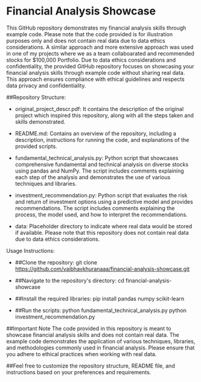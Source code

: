 # Financial Analysis Showcase

This GitHub repository demonstrates my financial analysis skills through example code. Please note that the code provided is for illustration purposes only and does not contain real data due to data ethics considerations.
A similar approach and more extensive approach was used in one of my projects where we as a team collaboarated and recommended stocks for $100,000 Portfolio. Due to data ethics considerations and confidentiality, the provided GitHub repository focuses on showcasing your financial analysis skills through example code without sharing real data. This approach ensures compliance with ethical guidelines and respects data privacy and confidentiality.

##Repository Structure:

- original_project_descr.pdf: It contains the description of the original project which inspired this repository, along with all the steps taken and skills demonstrated. 

- README.md: Contains an overview of the repository, including a description, instructions for running the code, and explanations of the provided scripts.

- fundamental_technical_analysis.py: Python script that showcases comprehensive fundamental and technical analysis on diverse stocks using pandas and NumPy. The script includes comments explaining each step of the analysis and demonstrates the use of various techniques and libraries.

- investment_recommendation.py: Python script that evaluates the risk and return of investment options using a predictive model and provides recommendations. The script includes comments explaining the process, the model used, and how to interpret the recommendations.

- data: Placeholder directory to indicate where real data would be stored if available. Please note that this repository does not contain real data due to data ethics considerations.

Usage Instructions:

- ##Clone the repository:
git clone https://github.com/vaibhavkhuranaaa/financial-analysis-showcase.git

- ##Navigate to the repository's directory:
cd financial-analysis-showcase

- ##Install the required libraries:
pip install pandas numpy scikit-learn

- ##Run the scripts:
python fundamental_technical_analysis.py
python investment_recommendation.py

##Important Note 
The code provided in this repository is meant to showcase financial analysis skills and does not contain real data. The example code demonstrates the application of various techniques, libraries, and methodologies commonly used in financial analysis. Please ensure that you adhere to ethical practices when working with real data.

##Feel free to customize the repository structure, README file, and instructions based on your preferences and requirements.
